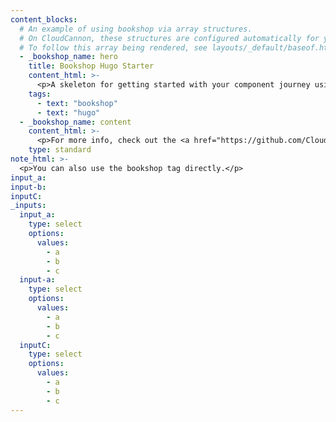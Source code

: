 ```yaml
---
content_blocks:
  # An example of using bookshop via array structures.
  # On CloudCannon, these structures are configured automatically for you.
  # To follow this array being rendered, see layouts/_default/baseof.html
  - _bookshop_name: hero
    title: Bookshop Hugo Starter
    content_html: >-
      <p>A skeleton for getting started with your component journey using Bookshop and Hugo.</p>
    tags:
      - text: "bookshop"
      - text: "hugo"
  - _bookshop_name: content
    content_html: >-
      <p>For more info, check out the <a href="https://github.com/CloudCannon/hugo-bookshop-starter#readme" target="_blank">readme</a></p>
    type: standard
note_html: >-
  <p>You can also use the bookshop tag directly.</p>
input_a:
input-b:
inputC:
_inputs:
  input_a:
    type: select
    options:
      values:
        - a
        - b
        - c
  input-a:
    type: select
    options:
      values:
        - a
        - b
        - c
  inputC:
    type: select
    options:
      values:
        - a
        - b
        - c
---
```

